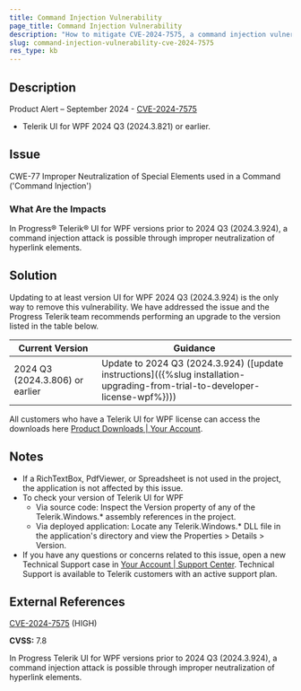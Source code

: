 ```yaml
---
title: Command Injection Vulnerability
page_title: Command Injection Vulnerability
description: "How to mitigate CVE-2024-7575, a command injection vulnerability."
slug: command-injection-vulnerability-cve-2024-7575
res_type: kb
---
```


## Description

Product Alert – September 2024 - [CVE-2024-7575](https://www.cve.org/CVERecord?id=CVE-2024-7575)

- Telerik UI for WPF 2024 Q3 (2024.3.821) or earlier.

## Issue

CWE-77 Improper Neutralization of Special Elements used in a Command ('Command Injection')

### What Are the Impacts

In Progress® Telerik® UI for WPF versions prior to 2024 Q3 (2024.3.924), a command injection attack is possible through improper neutralization of hyperlink elements.

## Solution

Updating to at least version UI for WPF 2024 Q3 (2024.3.924) is the only way to remove this vulnerability. We have addressed the issue and the Progress Telerik team recommends performing an upgrade to the version listed in the table below.

| Current Version | Guidance |
|-----------------|----------|
| 2024 Q3 (2024.3.806) or earlier | Update to 2024 Q3 (2024.3.924) ([update instructions](({%slug installation-upgrading-from-trial-to-developer-license-wpf%}))) |

All customers who have a Telerik UI for WPF license can access the downloads here [Product Downloads | Your Account](https://www.telerik.com/account/downloads/product-download?product=RCWPF).

## Notes

- If a RichTextBox, PdfViewer, or Spreadsheet is not used in the project, the application is not affected by this issue.
- To check your version of Telerik UI for WPF
  - Via source code: Inspect the Version property of any of the Telerik.Windows.* assembly references in the project.
  - Via deployed application: Locate any Telerik.Windows.* DLL file in the application's directory and view the Properties > Details > Version.
- If you have any questions or concerns related to this issue, open a new Technical Support case in [Your Account | Support Center](https://www.telerik.com/account/support-center/contact-us/). Technical Support is available to Telerik customers with an active support plan.

## External References

[CVE-2024-7575](https://www.cve.org/CVERecord?id=CVE-2024-7575) (HIGH)

**CVSS:** 7.8

In Progress Telerik UI for WPF versions prior to 2024 Q3 (2024.3.924), a command injection attack is possible through improper neutralization of hyperlink elements.